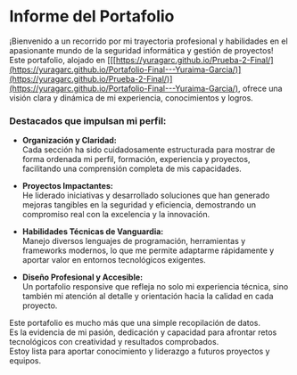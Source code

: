 # Informe del Portafolio

¡Bienvenido a un recorrido por mi trayectoria profesional y habilidades en el apasionante mundo de la seguridad informática y gestión de proyectos! Este portafolio, alojado en [[[https://yuragarc.github.io/Prueba-2-Final/](https://yuragarc.github.io/Portafolio-Final---Yuraima-Garcia/)](https://yuragarc.github.io/Prueba-2-Final/)](https://yuragarc.github.io/Portafolio-Final---Yuraima-Garcia/), ofrece una visión clara y dinámica de mi experiencia, conocimientos y logros.

### Destacados que impulsan mi perfil:

- **Organización y Claridad:**  
  Cada sección ha sido cuidadosamente estructurada para mostrar de forma ordenada mi perfil, formación, experiencia y proyectos, facilitando una comprensión completa de mis capacidades.

- **Proyectos Impactantes:**  
  He liderado iniciativas y desarrollado soluciones que han generado mejoras tangibles en la seguridad y eficiencia, demostrando un compromiso real con la excelencia y la innovación.

- **Habilidades Técnicas de Vanguardia:**  
  Manejo diversos lenguajes de programación, herramientas y frameworks modernos, lo que me permite adaptarme rápidamente y aportar valor en entornos tecnológicos exigentes.

- **Diseño Profesional y Accesible:**  
  Un portafolio responsive que refleja no solo mi experiencia técnica, sino también mi atención al detalle y orientación hacia la calidad en cada proyecto.

Este portafolio es mucho más que una simple recopilación de datos.  
Es la evidencia de mi pasión, dedicación y capacidad para afrontar retos tecnológicos con creatividad y resultados comprobados.  
Estoy lista para aportar conocimiento y liderazgo a futuros proyectos y equipos.
